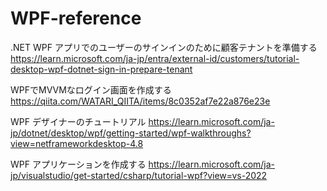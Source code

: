 # WPF-reference

.NET WPF アプリでのユーザーのサインインのために顧客テナントを準備する
https://learn.microsoft.com/ja-jp/entra/external-id/customers/tutorial-desktop-wpf-dotnet-sign-in-prepare-tenant

WPFでMVVMなログイン画面を作成する
https://qiita.com/WATARI_QIITA/items/8c0352af7e22a876e23e

WPF デザイナーのチュートリアル
https://learn.microsoft.com/ja-jp/dotnet/desktop/wpf/getting-started/wpf-walkthroughs?view=netframeworkdesktop-4.8

WPF アプリケーションを作成する
https://learn.microsoft.com/ja-jp/visualstudio/get-started/csharp/tutorial-wpf?view=vs-2022
